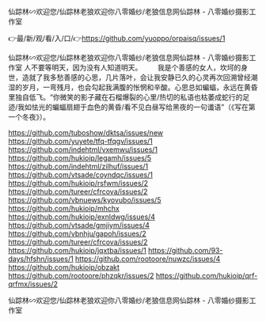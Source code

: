 仙踪林∽欢迎您/仙踪林老狼欢迎你八零婚纱/老狼信息网仙踪林 - 八零婚纱摄影工作室

👉最/新/观/看/入/口/👉https://github.com/yuoppo/orpaisq/issues/1

仙踪林∽欢迎您/仙踪林老狼欢迎你八零婚纱/老狼信息网仙踪林 - 八零婚纱摄影工作室	人不要等明天，因为没有人知道明天。
　　我是个善感的女人，坎坷的身世，造就了我多愁善感的心思，几片落叶，会让我安静已久的心灵再次回溯曾经潮湿的岁月，一弯残月，也会勾起我满腹的怅惘和辛酸。心思总如蝙蝠，永远在黄昏里独自低飞。“你微笑的影子藏在石榴爆裂的心里/热切的私语也枯萎成蛇行的足迹/我如怯光的蝙蝠扇翅于血色的黄昏/看不见白昼写给黑夜的一句谶语”（《写在第一个冬夜》）。


https://github.com/tuboshow/dktsa/issues/new
https://github.com/yuyete/tfq-tfqgv/issues/1
https://github.com/indehtml/vxemwu/issues/1
https://github.com/hukioip/legamh/issues/5
https://github.com/indehtml/zilhuf/issues/1
https://github.com/vtsade/coyndqc/issues/1
https://github.com/hukioip/rsfwm/issues/2
https://github.com/tureer/cfrcova/issues/2
https://github.com/vbnuews/kyovubo/issues/5
https://github.com/hukioip/mhchx
https://github.com/hukioip/exnldwg/issues/4
https://github.com/vtsade/gmjiym/issues/4
https://github.com/vbnhju/gapoh/issues/2
https://github.com/tureer/cfrcova/issues/2
https://github.com/hukioip/jqxtba/issues/1
https://github.com/93-days/hfshn/issues/1
https://github.com/rootoore/nuwzc/issues/4
https://github.com/hukioip/obzakt
https://github.com/rootoore/phzqkr/issues/2
https://github.com/hukioip/qrf-qrfmx/issues/2

仙踪林∽欢迎您/仙踪林老狼欢迎你八零婚纱/老狼信息网仙踪林 - 八零婚纱摄影工作室
